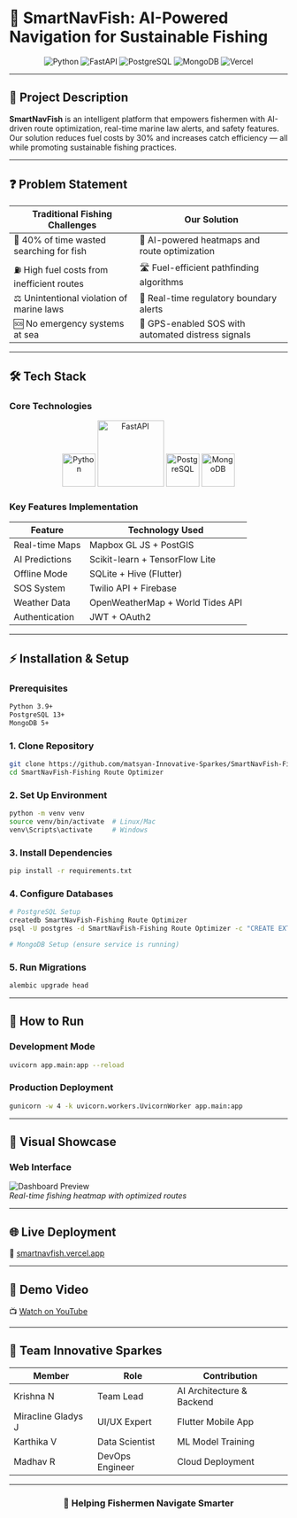 
# 🚀 SmartNavFish: AI-Powered Navigation for Sustainable Fishing  

<div align="center">
  <img src="https://img.shields.io/badge/Python-3.9+-blue?logo=python" alt="Python"/>
  <img src="https://img.shields.io/badge/FastAPI-0.95-green?logo=fastapi" alt="FastAPI"/>
  <img src="https://img.shields.io/badge/PostgreSQL-13+-blue?logo=postgresql" alt="PostgreSQL"/>
  <img src="https://img.shields.io/badge/MongoDB-5+-green?logo=mongodb" alt="MongoDB"/>
  <img src="https://img.shields.io/badge/Deployed-Vercel-black?logo=vercel" alt="Vercel"/>
</div>

---

## 🌊 Project Description  
**SmartNavFish** is an intelligent platform that empowers fishermen with AI-driven route optimization, real-time marine law alerts, and safety features. Our solution reduces fuel costs by 30% and increases catch efficiency — all while promoting sustainable fishing practices.

---

## ❓ Problem Statement  

| Traditional Fishing Challenges | Our Solution |
|-------------------------------|--------------|
| 🎣 40% of time wasted searching for fish | 🧠 AI-powered heatmaps and route optimization |
| ⛽ High fuel costs from inefficient routes | 🛣️ Fuel-efficient pathfinding algorithms |
| ⚖️ Unintentional violation of marine laws | 📢 Real-time regulatory boundary alerts |
| 🆘 No emergency systems at sea | 🚨 GPS-enabled SOS with automated distress signals |

---

## 🛠️ Tech Stack  

### Core Technologies  

<div align="center">
  <img src="https://cdn-icons-png.flaticon.com/512/5968/5968350.png" width="60" title="Python"/>
  <img src="https://fastapi.tiangolo.com/img/logo-margin/logo-teal.png" width="120" title="FastAPI"/>
  <img src="https://www.postgresql.org/media/img/about/press/elephant.png" width="60" title="PostgreSQL"/>
  <img src="https://cdn.iconscout.com/icon/free/png-256/mongodb-5-1175140.png" width="60" title="MongoDB"/>
</div>

### Key Features Implementation  

| Feature | Technology Used |
|---------|-----------------|
| Real-time Maps | Mapbox GL JS + PostGIS |
| AI Predictions | Scikit-learn + TensorFlow Lite |
| Offline Mode | SQLite + Hive (Flutter) |
| SOS System | Twilio API + Firebase |
| Weather Data | OpenWeatherMap + World Tides API |
| Authentication | JWT + OAuth2 |

---

## ⚡ Installation & Setup  

### Prerequisites  

```bash
Python 3.9+
PostgreSQL 13+
MongoDB 5+
```

### 1. Clone Repository  

```bash
git clone https://github.com/matsyan-Innovative-Sparkes/SmartNavFish-Fishing Route Optimizer.git
cd SmartNavFish-Fishing Route Optimizer
```

### 2. Set Up Environment  

```bash
python -m venv venv
source venv/bin/activate  # Linux/Mac
venv\Scripts\activate     # Windows
```

### 3. Install Dependencies  

```bash
pip install -r requirements.txt
```

### 4. Configure Databases  

```bash
# PostgreSQL Setup
createdb SmartNavFish-Fishing Route Optimizer
psql -U postgres -d SmartNavFish-Fishing Route Optimizer -c "CREATE EXTENSION postgis;"

# MongoDB Setup (ensure service is running)
```

### 5. Run Migrations  

```bash
alembic upgrade head
```

---

## 🏃 How to Run  

### Development Mode  

```bash
uvicorn app.main:app --reload
```

### Production Deployment  

```bash
gunicorn -w 4 -k uvicorn.workers.UvicornWorker app.main:app
```

---

## 📸 Visual Showcase  

### Web Interface  
![Dashboard Preview](https://example.com/smartnavfish-demo.gif)  
*Real-time fishing heatmap with optimized routes*

---

## 🌐 Live Deployment  

🔗 [smartnavfish.vercel.app](https://smartnavfish.vercel.app)

---

## 🎥 Demo Video  

📺 [Watch on YouTube](https://youtube.com/smartnavfish-demo)

---

## 👥 Team Innovative Sparkes  

| Member | Role | Contribution |
|--------|------|--------------|
| Krishna N | Team Lead | AI Architecture & Backend |
| Miracline Gladys J | UI/UX Expert | Flutter Mobile App |
| Karthika V | Data Scientist | ML Model Training |
| Madhav R | DevOps Engineer | Cloud Deployment |

---

<div align="center">
  <h3>🚢 Helping Fishermen Navigate Smarter</h3>
</div>
